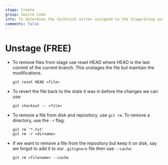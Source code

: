 ```yaml
---
stage: Create
group: Source Code
info: To determine the technical writer assigned to the Stage/Group associated with this page, see https://about.gitlab.com/handbook/product/ux/technical-writing/#assignments
comments: false
---
```


# Unstage **(FREE)**

- To remove files from stage use reset HEAD where HEAD is the last commit of the current branch. This unstages the file but maintain the modifications.

  ```shell
  git reset HEAD <file>
  ```

- To revert the file back to the state it was in before the changes we can use:

  ```shell
  git checkout -- <file>
  ```

- To remove a file from disk and repository, use `git rm`. To remove a directory, use the `-r` flag:

  ```shell
  git rm '*.txt'
  git rm -r <dirname>
  ```

- If we want to remove a file from the repository but keep it on disk, say we forgot to add it to our `.gitignore` file then use `--cache`:

  ```shell
  git rm <filename> --cache
  ```
